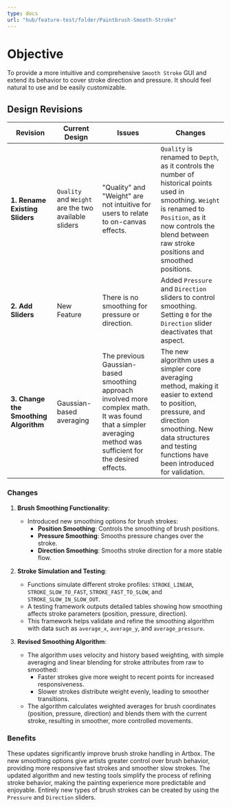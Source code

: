 ```yaml
---
type: docs
url: "hub/feature-test/folder/Paintbrush-Smooth-Stroke"
---
```


# Objective

To provide a more intuitive and comprehensive `Smooth Stroke` GUI and extend its behavior to cover stroke direction and pressure. It should feel natural to use and be easily customizable.

## Design Revisions

| **Revision**  | **Current Design**  | **Issues**  | **Changes** |
|---------------|---------------------|-------------|-------------|
| **1. Rename Existing Sliders** | `Quality` and `Weight` are the two available sliders | "Quality" and "Weight" are not intuitive for users to relate to on-canvas effects. | `Quality` is renamed to `Depth`, as it controls the number of historical points used in smoothing. `Weight` is renamed to `Position`, as it now controls the blend between raw stroke positions and smoothed positions. |
| **2. Add Sliders** | New Feature | There is no smoothing for pressure or direction. | Added `Pressure` and `Direction` sliders to control smoothing. Setting `0` for the `Direction` slider deactivates that aspect. |
| **3. Change the Smoothing Algorithm** | Gaussian-based averaging | The previous Gaussian-based smoothing approach involved more complex math. It was found that a simpler averaging method was sufficient for the desired effects. | The new algorithm uses a simpler core averaging method, making it easier to extend to position, pressure, and direction smoothing. New data structures and testing functions have been introduced for validation. |

### Changes

1. **Brush Smoothing Functionality**:
   - Introduced new smoothing options for brush strokes:
     - **Position Smoothing**: Controls the smoothing of brush positions.
     - **Pressure Smoothing**: Smooths pressure changes over the stroke.
     - **Direction Smoothing**: Smooths stroke direction for a more stable flow.

2. **Stroke Simulation and Testing**:
   - Functions simulate different stroke profiles: `STROKE_LINEAR`, `STROKE_SLOW_TO_FAST`, `STROKE_FAST_TO_SLOW`, and `STROKE_SLOW_IN_SLOW_OUT`.
   - A testing framework outputs detailed tables showing how smoothing affects stroke parameters (position, pressure, direction).
   - This framework helps validate and refine the smoothing algorithm with data such as `average_x`, `average_y`, and `average_pressure`.

3. **Revised Smoothing Algorithm**:
   - The algorithm uses velocity and history based weighting, with simple averaging and linear blending for stroke attributes from raw to smoothed:
     - Faster strokes give more weight to recent points for increased responsiveness.
     - Slower strokes distribute weight evenly, leading to smoother transitions.
   - The algorithm calculates weighted averages for brush coordinates (position, pressure, direction) and blends them with the current stroke, resulting in smoother, more controlled movements.

### **Benefits**

These updates significantly improve brush stroke handling in Artbox. The new smoothing options give artists greater control over brush behavior, providing more responsive fast strokes and smoother slow strokes. The updated algorithm and new testing tools simplify the process of refining stroke behavior, making the painting experience more predictable and enjoyable. Entirely new types of brush strokes can be created by using the `Pressure` and `Direction` sliders.

